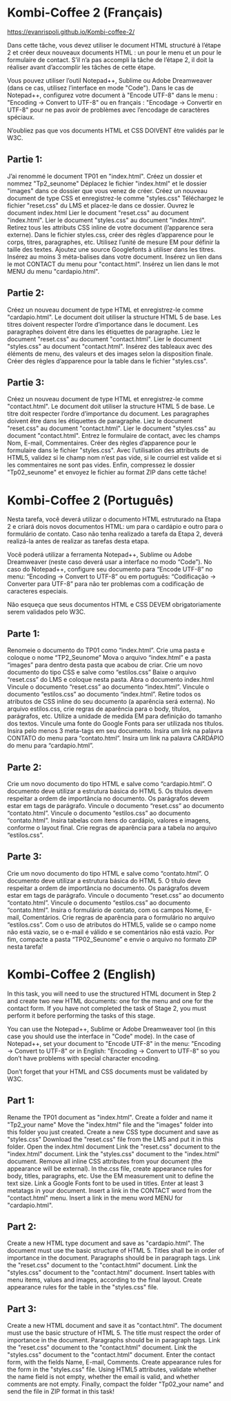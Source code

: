 <h1>Kombi-Coffee 2 (Français)</h1>

https://evanrispoli.github.io/Kombi-coffee-2/

Dans cette tâche, vous devez utiliser le document HTML structuré à l’étape 2 et créer deux nouveaux documents HTML : un pour le menu et un pour le formulaire de contact. S’il n’a pas accompli la tâche de l’étape 2, il doit la réaliser avant d’accomplir les tâches de cette étape.

Vous pouvez utiliser l’outil Notepad++, Sublime ou Adobe Dreamweaver (dans ce cas, utilisez l’interface en mode "Code").  Dans le cas de Notepad++, configurez votre document à "Encode UTF-8" dans le menu : "Encoding -> Convert to UTF-8" ou en français : "Encodage -> Convertir en UTF-8" pour ne pas avoir de problèmes avec l’encodage de caractères spéciaux.

N’oubliez pas que vos documents HTML et CSS DOIVENT être validés par le W3C.
<h2>Partie 1:</h2>

J’ai renommé le document TP01 en "index.html".
Créez un dossier et nommez "Tp2_seunome"
Déplacez le fichier "index.html" et le dossier "images" dans ce dossier que vous venez de créer.
Créez un nouveau document de type CSS et enregistrez-le comme "styles.css"
Téléchargez le fichier "reset.css" du LMS et placez-le dans ce dossier.
Ouvrez le document index.html
Lier le document "reset.css" au document "index.html".
Lier le document "styles.css" au document "index.html".
Retirez tous les attributs CSS inline de votre document (l’apparence sera externe).
Dans le fichier styles.css, créer des règles d’apparence pour le corps, titres, paragraphes, etc.
Utilisez l’unité de mesure EM pour définir la taille des textes.
Ajoutez une source Googlefonts à utiliser dans les titres.
Insérez au moins 3 méta-balises dans votre document.
Insérez un lien dans le mot CONTACT du menu pour "contact.html".
Insérez un lien dans le mot MENU du menu "cardapio.html".

<h2>Partie 2:</h2>

Créez un nouveau document de type HTML et enregistrez-le comme "cardapio.html".
Le document doit utiliser la structure HTML 5 de base.
Les titres doivent respecter l’ordre d’importance dans le document.
Les paragraphes doivent être dans les étiquettes de paragraphe.
Liez le document "reset.css" au document "contact.html".
Lier le document "styles.css" au document "contact.html".
Insérez des tableaux avec des éléments de menu, des valeurs et des images selon la disposition finale.
Créer des règles d’apparence pour la table dans le fichier "styles.css".

<h2>Partie 3:</h2>

Créez un nouveau document de type HTML et enregistrez-le comme "contact.html".
Le document doit utiliser la structure HTML 5 de base.
Le titre doit respecter l’ordre d’importance du document.
Les paragraphes doivent être dans les étiquettes de paragraphe.
Liez le document "reset.css" au document "contact.html".
Lier le document "styles.css" au document "contact.html".
Entrez le formulaire de contact, avec les champs Nom, E-mail, Commentaires.
Créer des règles d’apparence pour le formulaire dans le fichier "styles.css".
Avec l’utilisation des attributs de HTML5, validez si le champ nom n’est pas vide, si le courriel est valide et si les commentaires ne sont pas vides.
Enfin, compressez le dossier "Tp02_seunome" et envoyez le fichier au format ZIP dans cette tâche!

<h1>Kombi-Coffee 2 (Português)</h1>

Nesta tarefa, você deverá utilizar o documento HTML estruturado na Etapa 2 e criará dois novos documentos HTML: um para o cardápio e outro para o formulário de contato. Caso não tenha realizado a tarefa da Etapa 2, deverá realizá-la antes de realizar as tarefas desta etapa.

Você poderá utilizar a ferramenta Notepad++, Sublime ou Adobe Dreamweaver (neste caso deverá usar a interface no modo “Code”).  No caso do Notepad++, configure seu documento para “Encode UTF-8” no menu: “Encoding -> Convert to UTF-8” ou em português: “Codificação -> Converter para UTF-8” para não ter problemas com a codificação de caracteres especiais.

Não esqueça que seus documentos HTML e CSS DEVEM obrigatoriamente serem validados pelo W3C.

<h2>Parte 1:</h2>

Renomeie o documento do TP01 como “index.html”.
Crie uma pasta e coloque o nome “TP2_Seunome”
Mova o arquivo “index.html” e a pasta “images” para dentro desta pasta que acabou de criar.
Crie um novo documento do tipo CSS e salve como “estilos.css”
Baixe o arquivo “reset.css” do LMS e coloque nesta pasta.
Abra o documento index.html
Vincule o documento “reset.css” ao documento “index.html”.
Vincule o documento “estilos.css” ao documento “index.html”.
Retire todos os atributos de CSS inline do seu documento (a aparência será externa).
No arquivo estilos.css, crie regras de aparência para o body, títulos, parágrafos, etc.
Utilize a unidade de medida EM para definição do tamanho dos textos.
Vincule uma fonte do Google Fonts para ser utilizada nos títulos.
Insira pelo menos 3 meta-tags em seu documento.
Insira um link na palavra CONTATO do menu para “contato.html”.
Insira um link na palavra CARDÁPIO do menu para “cardapio.html”.

<h2>Parte 2:</h2>

Crie um novo documento do tipo HTML e salve como “cardapio.html”.
O documento deve utilizar a estrutura básica do HTML 5.
Os títulos devem respeitar a ordem de importância no documento.
Os parágrafos devem estar em tags de parágrafo.
Vincule o documento “reset.css” ao documento “contato.html”.
Vincule o documento “estilos.css” ao documento “contato.html”.
Insira tabelas com itens do cardápio, valores e imagens, conforme o layout final.
Crie regras de aparência para a tabela no arquivo “estilos.css”.

<h2>Parte 3:</h2>

Crie um novo documento do tipo HTML e salve como “contato.html”.
O documento deve utilizar a estrutura básica do HTML 5.
O título deve respeitar a ordem de importância no documento.
Os parágrafos devem estar em tags de parágrafo.
Vincule o documento “reset.css” ao documento “contato.html”.
Vincule o documento “estilos.css” ao documento “contato.html”.
Insira o formulário de contato, com os campos Nome, E-mail, Comentários.
Crie regras de aparência para o formulário no arquivo “estilos.css”.
Com o uso de atributos do HTML5, valide se o campo nome não está vazio, se o e-mail é válido e se comentários não está vazio.
Por fim, compacte a pasta “TP02_Seunome” e envie o arquivo no formato ZIP nesta tarefa!

<H1>Kombi-Coffee 2 (English)</H1>

In this task, you will need to use the structured HTML document in Step 2 and create two new HTML documents: one for the menu and one for the contact form. If you have not completed the task of Stage 2, you must perform it before performing the tasks of this stage.

You can use the Notepad++, Sublime or Adobe Dreamweaver tool (in this case you should use the interface in "Code" mode).  In the case of Notepad++, set your document to "Encode UTF-8" in the menu: "Encoding -> Convert to UTF-8" or in English: "Encoding -> Convert to UTF-8" so you don’t have problems with special character encoding.

Don’t forget that your HTML and CSS documents must be validated by W3C.

<H2>Part 1:</H2>

Rename the TP01 document as "index.html".
Create a folder and name it "Tp2_your name"
Move the "index.html" file and the "images" folder into this folder you just created.
Create a new CSS type document and save as "styles.css"
Download the "reset.css" file from the LMS and put it in this folder.
Open the index.html document
Link the "reset.css" document to the "index.html" document.
Link the "styles.css" document to the "index.html" document.
Remove all inline CSS attributes from your document (the appearance will be external).
In the.css file, create appearance rules for body, titles, paragraphs, etc.
Use the EM measurement unit to define the text size.
Link a Google Fonts font to be used in titles.
Enter at least 3 metatags in your document.
Insert a link in the CONTACT word from the "contact.html" menu.
Insert a link in the menu word MENU for "cardapio.html".

<H2>Part 2:</H2>

Create a new HTML type document and save as "cardapio.html".
The document must use the basic structure of HTML 5.
Titles shall be in order of importance in the document.
Paragraphs should be in paragraph tags.
Link the "reset.css" document to the "contact.html" document.
Link the "styles.css" document to the "contact.html" document.
Insert tables with menu items, values and images, according to the final layout.
Create appearance rules for the table in the "styles.css" file.

<H2>Part 3:</H2>

Create a new HTML document and save it as "contact.html".
The document must use the basic structure of HTML 5.
The title must respect the order of importance in the document.
Paragraphs should be in paragraph tags.
Link the "reset.css" document to the "contact.html" document.
Link the "styles.css" document to the "contact.html" document.
Enter the contact form, with the fields Name, E-mail, Comments.
Create appearance rules for the form in the "styles.css" file.
Using HTML5 attributes, validate whether the name field is not empty, whether the email is valid, and whether comments are not empty.
Finally, compact the folder "Tp02_your name" and send the file in ZIP format in this task!
